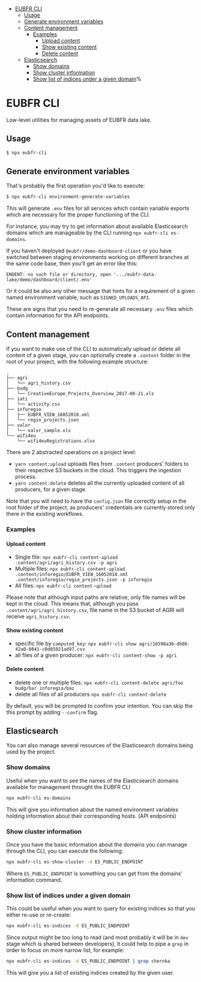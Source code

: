 - [EUBFR CLI](#eubfr-cli)
  - [Usage](#usage)
  - [Generate environment variables](#generate-environment-variables)
  - [Content management](#content-management)
    - [Examples](#examples)
      - [Upload content](#upload-content)
      - [Show existing content](#show-existing-content)
      - [Delete content](#delete-content)
  - [Elasticsearch](#elasticsearch)
    - [Show domains](#show-domains)
    - [Show cluster information](#show-cluster-information)
    - [Show list of indices under a given domain](#show-list-of-indices-under-a-given-domain)%

# EUBFR CLI

Low-level utilities for managing assets of EUBFR data lake.

## Usage

```sh
$ npx eubfr-cli
```

## Generate environment variables

That's probably the first operation you'd like to execute:

```sh
$ npx eubfr-cli environment-generate-variables
```

This will generate `.env` files for all services which contain variable exports which are necessary for the proper functioning of the CLI.

For instance, you may try to get information about available Elasticsearch domains which are manageable by the CLI running `npx eubfr-cli es-domains`.

If you haven't deployed `@eubfr/demo-dashboard-client` or you have switched between staging environments working on different branches at the same code base, then you'll get an error like this:

```
ENOENT: no such file or directory, open '.../eubfr-data-lake/demo/dashboard/client/.env'
```

Or it could be also any other message that hints for a requirement of a given named environment variable, such as `SIGNED_UPLOADS_API`.

These are signs that you need to re-generate all necessary `.env` files which contain information for the API endpoints.

## Content management

If you want to make use of the CLI to automatically upload or delete all content of a given stage, you can optionally create a `.content` folder in the root of your project, with the following example structure:

```
.
├── agri
│   └── agri_history.csv
├── budg
│   └── CreativeEurope_Projects_Overview_2017-08-21.xls
├── iati
│   └── activity.csv
├── inforegio
│   ├── EUBFR_VIEW_16052018.xml
│   └── regio_projects.json
├── valor
│   └── valor_sample.xls
└── wifi4eu
    └── wifi4euRegistrations.xlsx
```

There are 2 abstracted operations on a project level:

- `yarn content:upload` uploads files from `.content` producers' folders to their respective S3 buckets in the cloud. This triggers the ingestion process.
- `yarn content:delete` deletes all the currently uploaded content of all producers, for a given stage.

Note that you will need to have the `config.json` file correctly setup in the root folder of the project, as producers' credentials are currently stored only there in the existing workflows.

### Examples

#### Upload content

- Single file: `npx eubfr-cli content-upload .content/agri/agri_history.csv -p agri`
- Multiple files: `npx eubfr-cli content-upload .content/inforegio/EUBFR_VIEW_16052018.xml .content/inforegio/regio_projects.json -p inforegio`
- All files: `npx eubfr-cli content-upload`

Please note that although input paths are relative, only file names will be kept in the cloud. This means that, although you pass `.content/agri/agri_history.csv`, file name in the S3 bucket of AGRI will receive `agri_history.csv`.

#### Show existing content

- specific file by `computed_key`: `npx eubfr-cli show agri/16598a36-db86-42a0-8041-c0d85021ad97.csv`
- all files of a given producer: `npx eubfr-cli content-show -p agri`

#### Delete content

- delete one or multiple files: `npx eubfr-cli content-delete agri/foo budg/bar inforegio/baz`
- delete all files of all producers `npx eubfr-cli content-delete`

By default, you will be prompted to confirm your intention. You can skip the this prompt by adding `--confirm` flag.

## Elasticsearch

You can also manage several resources of the Elasticsearch domains being used by the project.

### Show domains

Useful when you want to see the names of the Elasticsearch domains available for management throught the EUBFR CLI

```sh
npx eubfr-cli es-domains
```

This will give you information about the named environment variables holding information about their corresponding hosts. (API endpoints)

### Show cluster information

Once you have the basic information about the domains you can manage through the CLI, you can execute the following:

```sh
npx eubfr-cli es-show-cluster -d ES_PUBLIC_ENDPOINT
```

Where `ES_PUBLIC_ENDPOINT` is something you can get from the domains' information command.

### Show list of indices under a given domain

This could be useful when you want to query for existing indices so that you either re-use or re-create:

```sh
npx eubfr-cli es-indices -d ES_PUBLIC_ENDPOINT
```

Since output might be too long to read (and most probably it will be in `dev` stage which is shared between developers), it could help to pipe a `grep` in order to focus on more narrow list, for example:

```sh
npx eubfr-cli es-indices -d ES_PUBLIC_ENDPOINT | grep chernka
```

This will give you a list of existing indices created by the given user.
